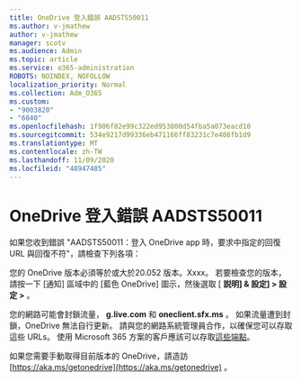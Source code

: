 ```yaml
---
title: OneDrive 登入錯誤 AADSTS50011
ms.author: v-jmathew
author: v-jmathew
manager: scotv
ms.audience: Admin
ms.topic: article
ms.service: o365-administration
ROBOTS: NOINDEX, NOFOLLOW
localization_priority: Normal
ms.collection: Adm_O365
ms.custom:
- "9003820"
- "6840"
ms.openlocfilehash: 1f906f82e99c322ed953800d54fba5a073eacd10
ms.sourcegitcommit: 534e9217d99336eb471166ff83231c7e408fb1d9
ms.translationtype: MT
ms.contentlocale: zh-TW
ms.lasthandoff: 11/09/2020
ms.locfileid: "48947485"
---
```

# <a name="onedrive-login-error-aadsts50011"></a>OneDrive 登入錯誤 AADSTS50011

如果您收到錯誤 "AADSTS50011：登入 OneDrive app 時，要求中指定的回復 URL 與回復不符"，請檢查下列各項：

您的 OneDrive 版本必須等於或大於20.052 版本。Xxxx。 若要檢查您的版本，請按一下 [通知] 區域中的 [藍色 OneDrive] 圖示，然後選取 [ **説明] & 設定] > 設定 >** 。

您的網路可能會封鎖流量， **g.live.com** 和 **oneclient.sfx.ms** 。 如果流量遭到封鎖，OneDrive 無法自行更新。 請與您的網路系統管理員合作，以確保您可以存取這些 URLs。 使用 Microsoft 365 方案的客戶應該可以存取[這些端點](https://docs.microsoft.com/microsoft-365/enterprise/urls-and-ip-address-ranges?view=o365-worldwide)。

如果您需要手動取得目前版本的 OneDrive，請造訪 [https://aka.ms/getonedrive](https://aka.ms/getonedrive) 。
